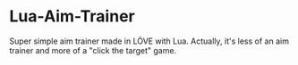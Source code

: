 # Lua-Aim-Trainer
Super simple aim trainer made in LÖVE with Lua. Actually, it's less of an aim trainer and more of a "click the target" game.

